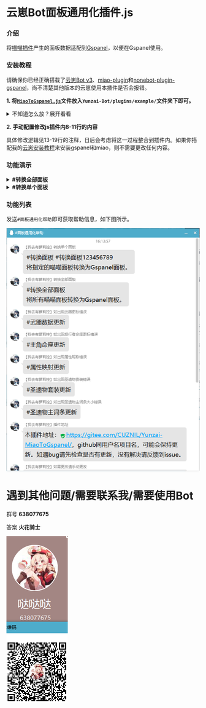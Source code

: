 # 云崽Bot面板通用化插件.js

### 介绍
将[喵喵插件](../../../../yoimiya-kokomi/miao-plugin)产生的面板数据适配到[Gspanel](https://github.com/monsterxcn/nonebot-plugin-gspanel)，以便在Gspanel使用。

### 安装教程

请确保你已经正确搭载了[云崽Bot v3](https://gitee.com/yoimiya-kokomi/Yunzai-Bot)、[miao-plugin](../../../../yoimiya-kokomi/miao-plugin)和[nonebot-plugin-gspanel](https://github.com/monsterxcn/nonebot-plugin-gspanel)，尚不清楚其他版本的云崽使用本插件是否会报错。

 **1. 将[`MiaoToGspanel.js`](MiaoToGspanel.js)文件放入`Yunzai-Bot/plugins/example/`文件夹下即可。** 

<details><summary>不知道怎么放？展开看看</summary>

首先进入云崽根目录。

然后输入以下指令：

进入js插件目录
```
cd plugins/example/
```
在此处下载本js插件
```
curl -O https://gitee.com/CUZNIL/Yunzai-MiaoToGspanel/raw/master/MiaoToGspanel.js
```
如遇`curl not found`报错请自己百度怎么处理，一般是你没装curl。

实在是不会的话建议看[这篇教程](../../../Yunzai-install/)，如果curl都不会装的话直接用[时雨脚本](https://trss.me/)摆烂多好。

———————————分割线———————————

</details>

 **2. 手动配置修改js插件内8-11行的内容** 

具体修改逻辑见13-19行的注释，日后会考虑将这一过程整合到插件内。如果你搭配我的[云崽安装教程](../../../Yunzai-install/)来安装gspanel和miao，则不需要更改任何内容。

### 功能演示

<details><summary><b>#转换全部面板</b></summary>

![输入图片说明](download/pic/qw98f412.png)

该命令只有BOT主人可用，功能为转换所有面板并从redis获取uid绑定信息适配[gspanel](https://github.com/monsterxcn/nonebot-plugin-gspanel)。后台可以查看转换进度，如下图所示。

![输入图片说明](download/pic/12e124e1r34.jpg)

———————————分割线———————————
</details>

<details><summary><b>#转换单个面板</b></summary>

![输入图片说明](download/pic/qwdqwf.png)

我想通过[gspanel](https://github.com/monsterxcn/nonebot-plugin-gspanel)计算UID187463676的可莉三火队伍伤害，但是班尼特香菱都没有放在角色展柜，[gspanel](https://github.com/monsterxcn/nonebot-plugin-gspanel)缓存也没有班香的数据。

![输入图片说明](download/pic/4qw89ff3233.png)

这时候如果喵喵插件曾经更新过班香的数据，即可如图所示发送`#转换面板187463676`或`#转换面板`

这时候BOT做了2件事：

0. 如果你的命令没带uid，从redis数据库获取绑定信息。

1. 将你的QQ和uid的绑定信息更新到[gspanel](https://github.com/monsterxcn/nonebot-plugin-gspanel)以便其调用。

2. 将你的[喵喵插件](../../../../yoimiya-kokomi/miao-plugin)面板数据的所有信息转换为[gspanel](https://github.com/monsterxcn/nonebot-plugin-gspanel)可以识别的格式并存储到其缓存目录。（不含圣遗物详情的除外）

![输入图片说明](download/pic/qw4f9d8ee.png)

如图。如此操作以后，即可调用缓存数据计算队伍伤害了。

———————————分割线———————————
</details>




### 功能列表

发送`#面板通用化帮助`即可获取帮助信息，如下图所示。

![输入图片说明](download/pic/wqdqfe.png)

# 遇到其他问题/需要联系我/需要使用Bot

群号 **638077675** 

答案  **火花骑士** 


[![群](download/pic/qqgroupimage.png)](http://jq.qq.com/?_wv=1027&k=tqiOtCVc)